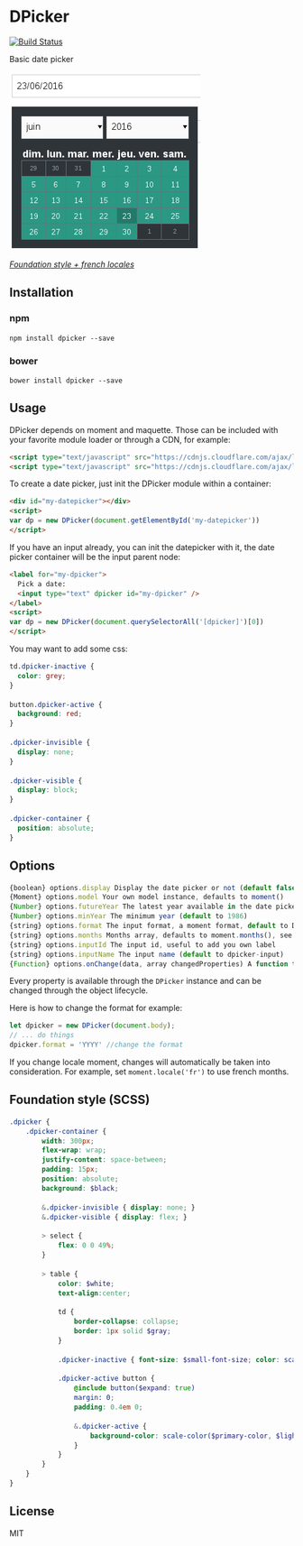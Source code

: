 # DPicker

[![Build Status](https://travis-ci.org/soyuka/dpicker.svg?branch=master)](https://travis-ci.org/soyuka/dpicker)

Basic date picker

![screen](screen.png)

[*Foundation style + french locales*](https://github.com/soyuka/dpicker#foundation-style-scss)

## Installation

### npm

```
npm install dpicker --save
```

### bower

```
bower install dpicker --save
```

## Usage

DPicker depends on moment and maquette. Those can be included with your favorite module loader or through a CDN, for example:

```html
<script type="text/javascript" src="https://cdnjs.cloudflare.com/ajax/libs/moment.js/2.13.0/moment.min.js"></script>
<script type="text/javascript" src="https://cdnjs.cloudflare.com/ajax/libs/maquette/2.1.6/maquette.min.js"></script>
```

To create a date picker, just init the DPicker module within a container:

```html
<div id="my-datepicker"></div>
<script>
var dp = new DPicker(document.getElementById('my-datepicker'))
</script>
```

If you have an input already, you can init the datepicker with it, the date picker container will be the input parent node:

```html
<label for="my-dpicker">
  Pick a date:
  <input type="text" dpicker id="my-dpicker" />
</label>
<script>
var dp = new DPicker(document.querySelectorAll('[dpicker]')[0])
</script>

```

You may want to add some css:

```css
td.dpicker-inactive {
  color: grey;
}

button.dpicker-active {
  background: red;
}

.dpicker-invisible {
  display: none;
}

.dpicker-visible {
  display: block;
}

.dpicker-container {
  position: absolute;
}
```

## Options

```javascript
{boolean} options.display Display the date picker or not (default false)
{Moment} options.model Your own model instance, defaults to moment()
{Number} options.futureYear The latest year available in the date picker
{Number} options.minYear The minimum year (default to 1986)
{string} options.format The input format, a moment format, default to DD/MM/YYYY
{string} options.months Months array, defaults to moment.months(), see also moment.monthsShort()
{string} options.inputId The input id, useful to add you own label
{string} options.inputName The input name (default to dpicker-input)
{Function} options.onChange(data, array changedProperties) A function to call whenever the data gets updated
```

Every property is available through the `DPicker` instance and can be changed through the object lifecycle.

Here is how to change the format for example:

```javascript
let dpicker = new DPicker(document.body);
// ... do things
dpicker.format = 'YYYY' //change the format
```

If you change locale moment, changes will automatically be taken into consideration. For example, set `moment.locale('fr')` to use french months.

## Foundation style (SCSS)

```scss
.dpicker {
    .dpicker-container {
        width: 300px;
        flex-wrap: wrap;
        justify-content: space-between;
        padding: 15px;
        position: absolute;
        background: $black;

        &.dpicker-invisible { display: none; }
        &.dpicker-visible { display: flex; }

        > select {
            flex: 0 0 49%;
        }

        > table {
            color: $white;
            text-align:center;

            td {
                border-collapse: collapse;
                border: 1px solid $gray;
            }

            .dpicker-inactive { font-size: $small-font-size; color: scale-color($black, $lightness: 50%); }

            .dpicker-active button {
                @include button($expand: true)
                margin: 0;
                padding: 0.4em 0;

                &.dpicker-active {
                    background-color: scale-color($primary-color, $lightness: -20%);
                }
            }
        }
    }
}
```

## License

MIT
